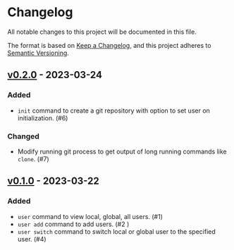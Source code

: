 # Changelog

All notable changes to this project will be documented in this file.

The format is based on [Keep a Changelog](https://keepachangelog.com/en/1.0.0/),
and this project adheres to [Semantic Versioning](https://semver.org/spec/v2.0.0.html).

<!-- ## [Unreleased] -->

## [v0.2.0] - 2023-03-24

### Added

- `init` command to create a git repository with option to set user on initialization. (#6)

### Changed

- Modify running git process to get output of long running commands like `clone`. (#7)

## [v0.1.0] - 2023-03-22

### Added

- `user` command to view local, global, all users. (#1)
- `user add` command to add users. (#2 )
- `user switch` command to switch local or global user to the specified user. (#4)

[unreleased]: https://github.com/njisip/gitswitch/compare/v0.2.0...HEAD
[v0.2.0]: https://github.com/njisip/gitswitch/compare/v0.1.0...v0.2.0
[v0.1.0]: https://github.com/njisip/gitswitch/releases/tag/v0.1.0
